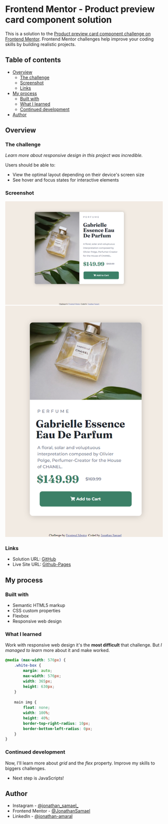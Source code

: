 # Frontend Mentor - Product preview card component solution

This is a solution to the [Product preview card component challenge on Frontend Mentor](https://www.frontendmentor.io/challenges/product-preview-card-component-GO7UmttRfa). Frontend Mentor challenges help improve your coding skills by building realistic projects. 

## Table of contents

- [Overview](#overview)
  - [The challenge](#the-challenge)
  - [Screenshot](#screenshot)
  - [Links](#links)
- [My process](#my-process)
  - [Built with](#built-with)
  - [What I learned](#what-i-learned)
  - [Continued development](#continued-development)
- [Author](#author)


## Overview

### The challenge

*_Learn more about responsive design in this project was incredible._*

Users should be able to:

- View the optimal layout depending on their device's screen size
- See hover and focus states for interactive elements

### Screenshot

![Designer Desktop](./Screenshot/Screenshot-desktop.png)
![Designer Mobile](./Screenshot/Screenshot-mobile.png)

### Links

- Solution URL: [GitHub](https://github.com/JonathanSamael/Product-preview-card)
- Live Site URL: [Github-Pages](https://jonathansamael.github.io/Product-preview-card/)

## My process

### Built with

- Semantic HTML5 markup
- CSS custom properties
- Flexbox
- Responsive web design

### What I learned

Work with responsive web design it's the **most difficult** that challenge. But _I managed to learn_ more about it and make worked. 

```css
@media (max-width: 576px) {
    .white-box {
        margin: auto;
        max-width: 576px;
        width: 365px;
        height: 630px;
    }

    main img {
        float: none;
        width: 100%;
        height: 40%;
        border-top-right-radius: 10px;
        border-bottom-left-radius: 0px;
    }
}
```

### Continued development

Now, I'll learn more about _grid_ and the _flex_ property. Improve my skills to biggers challenges.
- Next step is JavaScripts!

## Author

- Instagram - [@jonathan_samael_](https://www.instagram.com/jonathan_samael_/)
- Frontend Mentor - [@JonathanSamael](https://www.frontendmentor.io/profile/JonathanSamael)
- LinkedIn - [@jonathan-amaral](https://www.linkedin.com/in/jonathan-amaral/)
